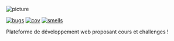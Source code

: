 ![picture](http://10.1.38.31/devops/plateforme/badges/master/build.svg)

[![bugs](http://10.1.48.103:9000/api/badges/measure?key=plateforme&metric=bugs&blinking=true)](http://10.1.48.103:9000/dashboard?id=plateforme)
[![cov](http://10.1.48.103:9000/api/badges/measure?key=plateforme&metric=coverage&blinking=true)](http://10.1.48.103:9000/dashboard?id=plateforme)
[![smells](http://10.1.48.103:9000/api/badges/measure?key=plateforme&metric=code_smells&blinking=true)](http://10.1.48.103:9000/dashboard?id=plateforme)

Plateforme de développement web proposant cours et challenges !